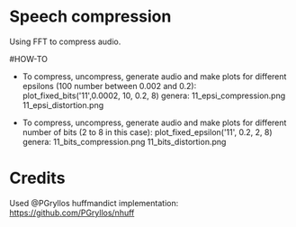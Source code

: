 # Speech compression
Using FFT to compress audio.

#HOW-TO
- To compress, uncompress, generate audio and make plots for different epsilons (100 number between 0.002 and 0.2):
plot_fixed_bits('11',0.0002, 10, 0.2, 8)
genera:
11_epsi_compression.png
11_epsi_distortion.png

- To compress, uncompress, generate audio and make plots for different number of bits (2 to 8 in this case):
plot_fixed_epsilon('11', 0.2, 2, 8)
genera:
11_bits_compression.png
11_bits_distortion.png

# Credits
Used @PGryllos huffmandict implementation:
https://github.com/PGryllos/nhuff



